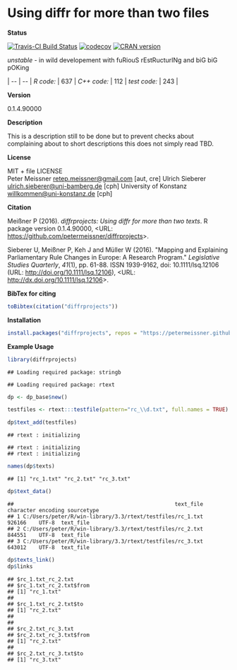 
Using diffr for more than two files
===================================

**Status**

[![Travis-CI Build Status](https://travis-ci.org/petermeissner/diffrprojects.svg?branch=master)](https://travis-ci.org/petermeissner/diffrprojects) [![codecov](https://codecov.io/gh/petermeissner/diffrprojects/branch/master/graph/badge.svg)](https://codecov.io/gh/petermeissner/diffrprojects/tree/master/R) [![CRAN version](http://www.r-pkg.org/badges/version/diffrprojects)](https://cran.r-project.org/package=diffrprojects)

*unstable* - in wild developement with fuRiouS rEstRucturINg and biG biG pOKing

| -- | -- | *R code:* | 637 | *C++ code:* | 112 | *test code:* | 243 |

**Version**

0.1.4.90000

**Description**

This is a description still to be done but to prevent checks about complaining about to short descriptions this does not simply read TBD.

**License**

MIT + file LICENSE <br>Peter Meissner <retep.meissner@gmail.com> \[aut, cre\] Ulrich Sieberer <ulrich.sieberer@uni-bamberg.de> \[cph\] University of Konstanz <willkommen@uni-konstanz.de> \[cph\]

**Citation**

Meißner P (2016). *diffrprojects: Using diffr for more than two texts*. R package version 0.1.4.90000, &lt;URL: <https://github.com/petermeissner/diffrprojects>&gt;.

Sieberer U, Meißner P, Keh J and Müller W (2016). "Mapping and Explaining Parliamentary Rule Changes in Europe: A Research Program." *Legislative Studies Quarterly*, *41*(1), pp. 61-88. ISSN 1939-9162, doi: 10.1111/lsq.12106 (URL: <http://doi.org/10.1111/lsq.12106>), &lt;URL: <http://dx.doi.org/10.1111/lsq.12106>&gt;.

**BibTex for citing**

``` r
toBibtex(citation("diffrprojects"))
```

**Installation**

``` r
install.packages("diffrprojects", repos = "https://petermeissner.github.io/drat")
```

**Example Usage**

``` r
library(diffrprojects)
```

    ## Loading required package: stringb

    ## Loading required package: rtext

``` r
dp <- dp_base$new()

testfiles <- rtext:::testfile(pattern="rc_\\d.txt", full.names = TRUE)

dp$text_add(testfiles)
```

    ## rtext : initializing

    ## rtext : initializing
    ## rtext : initializing

``` r
names(dp$texts)
```

    ## [1] "rc_1.txt" "rc_2.txt" "rc_3.txt"

``` r
dp$text_data()
```

    ##                                                   text_file character encoding sourcetype
    ## 1 C:/Users/peter/R/win-library/3.3/rtext/testfiles/rc_1.txt    926166    UTF-8  text_file
    ## 2 C:/Users/peter/R/win-library/3.3/rtext/testfiles/rc_2.txt    844551    UTF-8  text_file
    ## 3 C:/Users/peter/R/win-library/3.3/rtext/testfiles/rc_3.txt    643012    UTF-8  text_file

``` r
dp$texts_link()
dp$links
```

    ## $rc_1.txt_rc_2.txt
    ## $rc_1.txt_rc_2.txt$from
    ## [1] "rc_1.txt"
    ## 
    ## $rc_1.txt_rc_2.txt$to
    ## [1] "rc_2.txt"
    ## 
    ## 
    ## $rc_2.txt_rc_3.txt
    ## $rc_2.txt_rc_3.txt$from
    ## [1] "rc_2.txt"
    ## 
    ## $rc_2.txt_rc_3.txt$to
    ## [1] "rc_3.txt"
